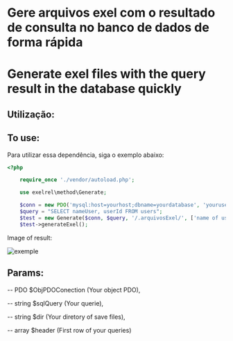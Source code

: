 # Gere arquivos exel com o resultado de consulta no banco de dados de forma rápida

# Generate exel files with the query result in the database quickly


## Utilização:


## To use:


Para utilizar essa dependência, siga o exemplo abaixo:


```php
<?php

    require_once './vendor/autoload.php';

    use exelrel\method\Generate;

    $conn = new PDO('mysql:host=yourhost;dbname=yourdatabase', 'youruser', 'yourpass');
    $query = "SELECT nameUser, userId FROM users";
    $test = new Generate($conn, $query, '/.arquivosExel/', ['name of user', 'id of user']);
    $test->generateExel();  
```



Image of result:



![exemple](https://user-images.githubusercontent.com/81570051/163396714-2fb34f7b-7ea3-442d-8a7f-9e61c2d06a3c.JPG)







## Params:

-- PDO $ObjPDOConection (Your object PDO),


-- string $sqlQuery (Your querie),


-- string $dir (Your diretory of save files),


-- array $header (First row of your queries)